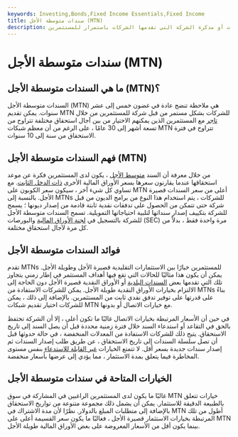 ```yaml
---
keywords: Investing,Bonds,Fixed Income Essentials,Fixed Income
title: سندات متوسطة الأجل (MTN)
description: المذكرة متوسطة الأجل هي ملاحظة تنضج في غضون خمس إلى 10 سنوات أو مذكرة الشركة التي تقدمها الشركات باستمرار للمستثمرين.
---
```


# سندات متوسطة الأجل (MTN)
## ما هي السندات متوسطة الأجل (MTN)؟

السندات متوسطة الأجل (MTN) هي ملاحظة تنضج عادة في غضون خمس إلى عشر سنوات. يمكن تقديم MTN للشركات بشكل مستمر من قبل شركة للمستثمرين من خلال [تاجر](/dealer) مع المستثمرين الذين يمكنهم الاختيار من بين آجال استحقاق مختلفة تتراوح من تسعة أشهر إلى 30 عامًا ، على الرغم من أن معظم شبكات MTN تتراوح في فترة الاستحقاق من سنة إلى 10 سنوات.

## فهم السندات متوسطة الأجل (MTN)

من خلال معرفة أن السند [متوسط الأجل](/mediumterm) ، يكون لدى المستثمرين فكرة عن موعد استحقاقها عندما يقارنون سعرها بسعر الأوراق المالية الأخرى [ذات الدخل الثابت](/fixed-incomesecurity). مع تساوي كل شيء آخر ، سيكون سعر الكوبون على MTN أعلى من سعر السندات قصيرة الأجل. بالنسبة إلى MTNs للشركات ، يتم استخدام هذا النوع من برامج الديون من قبل شركة حتى تتمكن من الحصول على تدفقات نقدية ثابتة قادمة من إصدار ديونها ؛ يسمح للشركة بتكييف إصدار سنداتها لتلبية احتياجاتها التمويلية. تسمح السندات متوسطة الأجل للشركة بالتسجيل في [لجنة الأوراق المالية](/sec) والبورصات (SEC) مرة واحدة فقط ، بدلاً من كل مرة لآجال استحقاق مختلفة.

## فوائد السندات متوسطة الأجل

تقدم MTNs للمستثمرين خيارًا بين الاستثمارات التقليدية قصيرة الأجل وطويلة الأجل. يمكن أن يكون هذا مثاليًا للحالات التي تقع فيها أهداف المستثمر في إطار زمني يتجاوز تلك التي تقدمها بعض [السندات البلدية](/municipalbond) أو الأوراق النقدية قصيرة الأجل دون الحاجة إلى الالتزام بخيارات الأوراق النقدية طويلة الأجل. يمكن للشركات الاستفادة من MTNs بناءً على قدرتها على توفير تدفق نقدي ثابت من المستثمرين. بالإضافة إلى ذلك ، يمكن للشركات اختيار تقديم شبكات MTN مع خيارات الاتصال أو بدونها.

في حين أن الأسعار المرتبطة بخيارات الاتصال غالبًا ما تكون أعلى ، إلا أن الشركة تحتفظ بالحق في التقاعد أو استدعاء السند خلال فترة زمنية محددة قبل أن يصل السند إلى تاريخ الاستحقاق. يتيح ذلك للشركات الاستفادة من المعدلات المنخفضة ، في حالة حدوثها قبل أن تصل سلسلة السندات إلى تاريخ الاستحقاق ، عن طريق طلب إصدار السندات ثم إصدار سندات جديدة بسعر أقل. لا تتمتع الخيارات [غير القابلة للاستدعاء](/noncallable) بنفس مستوى المخاطرة فيما يتعلق بمدة الاستثمار ، مما يؤدي إلى عرضها بأسعار منخفضة.

## الخيارات المتاحة في سندات متوسطة الأجل

غالبًا ما يكون لدى المستثمرين الراغبين في المشاركة في سوق MTN خيارات تتعلق بالطبيعة الدقيقة للاستثمار. يمكن أن يشمل ذلك مجموعة متنوعة من تواريخ الاستحقاق بالإضافة إلى متطلبات المبلغ بالدولار. نظرًا لأن مدة الاشتراك في MTN أطول من تلك المرتبطة بخيارات الاستثمار قصيرة الأجل ، فغالبًا ما يكون سعر القسيمة أعلى على MTN بينما يكون أقل من الأسعار المعروضة على بعض الأوراق المالية طويلة الأجل.

